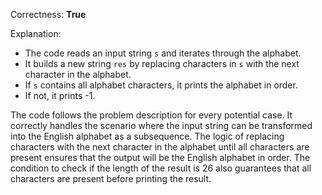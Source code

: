 Correctness: **True**

Explanation: 
- The code reads an input string `s` and iterates through the alphabet.
- It builds a new string `res` by replacing characters in `s` with the next character in the alphabet.
- If `s` contains all alphabet characters, it prints the alphabet in order.
- If not, it prints -1.

The code follows the problem description for every potential case. It correctly handles the scenario where the input string can be transformed into the English alphabet as a subsequence. The logic of replacing characters with the next character in the alphabet until all characters are present ensures that the output will be the English alphabet in order. The condition to check if the length of the result is 26 also guarantees that all characters are present before printing the result.